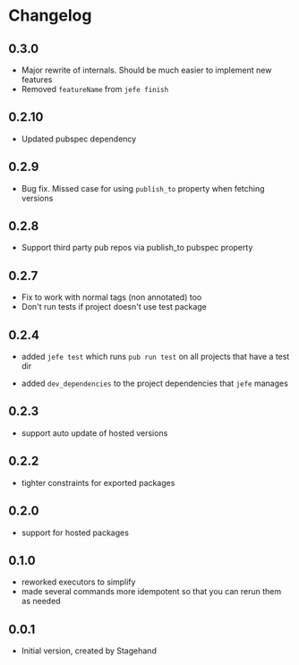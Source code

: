 # Changelog

## 0.3.0

* Major rewrite of internals. Should be much easier to implement new features
* Removed `featureName` from `jefe finish`

## 0.2.10

* Updated pubspec dependency

## 0.2.9

* Bug fix. Missed case for using `publish_to` property when fetching versions

## 0.2.8

* Support third party pub repos via publish_to pubspec property

## 0.2.7

* Fix to work with normal tags (non annotated) too
* Don't run tests if project doesn't use test package

## 0.2.4

* added `jefe test` which runs `pub run test` on all projects that have a test
dir

* added `dev_dependencies` to the project dependencies that `jefe` manages

## 0.2.3

* support auto update of hosted versions

## 0.2.2

* tighter constraints for exported packages

## 0.2.0

* support for hosted packages

## 0.1.0

* reworked executors to simplify
* made several commands more idempotent so that you can rerun them as needed

## 0.0.1

- Initial version, created by Stagehand
